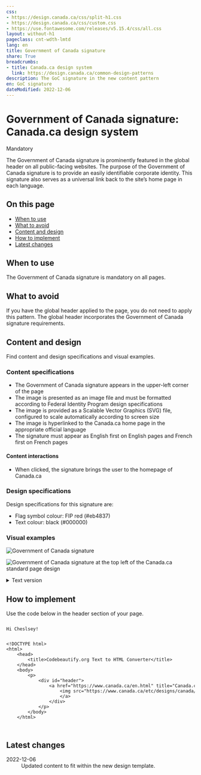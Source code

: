 ```yaml
---
css:
- https://design.canada.ca/css/split-h1.css
- https://design.canada.ca/css/custom.css
- https://use.fontawesome.com/releases/v5.15.4/css/all.css
layout: without-h1
pageclass: cnt-wdth-lmtd
lang: en
title: Government of Canada signature
share: True
breadcrumbs:
- title: Canada.ca design system
  link: https://design.canada.ca/common-design-patterns
description: The GoC signature in the new content pattern
en: GoC signature 
dateModified: 2022-12-06
--- 
```

<h1 property="name" id="wb-cont" dir="ltr"><span class="stacked"><span>Government of Canada signature</span>: <span>Canada.ca design system</span></span></h1>
<p><span class="label label-danger">Mandatory</span></p>
The Government of Canada signature is prominently featured in the global header on all public-facing websites.
The purpose of the Government of Canada signature is to provide an easily identifiable corporate identity. This signature also serves as a universal link back to the site’s home page in each language. 
<h2>On this page</h2>
<ul>
  <li><a href="#when-use">When to use</a></li>
  <li><a href="#what-avoid">What to avoid</a></li>
  <li><a href="#content-design">Content and design</a></li>
  <li><a href="#implement">How to implement</a></li>
  <li><a href="#changes">Latest changes</a></li>
</ul>
<h2 id="when-use">When to use</h2>
The Government of Canada signature is mandatory on all pages. 
<h2 id="what-avoid">What to avoid</h2>
If you have the global header applied to the page, you do not need to apply this pattern. The global header incorporates the Government of Canada signature requirements. 
<h2 id="content-design">Content and design</h2>
Find content and design specifications and visual examples.
<h3>Content specifications</h3>
<ul>
  <li>The Government of Canada signature appears in the upper-left corner of the page</li>
<li>The image is presented as an image file and must be formatted according to Federal Identity Program design specifications</li>
<li>The image is provided as a Scalable Vector Graphics (SVG) file, configured to scale automatically according to screen size</li>
  <li>The image is hyperlinked to the Canada.ca home page in the appropriate official language</li>
<li>The signature must appear as English first on English pages and French first on French pages</li>
</ul>  
<h4>Content interactions</h4>
<ul>
  <li>When clicked, the signature brings the user to the homepage of Canada.ca</li>
 </ul>
 <h3>Design specifications</h3>
Design specifications for this signature are:
<ul>
  <li>Flag symbol colour: FIP red (#eb4837)</li>
  <li>Text colour: black (#000000)</li>
 </ul>
 <h3>Visual examples</h3>
 <p><img class="img-border" src="https://canada.ca/etc/designs/canada/wet-boew/assets/sig-blk-en.svg" alt="Government of Canada signature"></p>
<p><img class="img-border" src="https://design.canada.ca/images/sig-en.png" alt="Government of Canada signature at the top left of the Canada.ca standard page design">
 <details>
      <summary class="wb-toggle" data-toggle="{&quot;print&quot;:&quot;on&quot;}">Text version</summary>
      <p>The Government of Canada signature in the top left. It is composed of the flag symbol in red, followed by the words Government of Canada in English and Gouvernment du Canada in French, both in black text.</p>
    </details>
<h2 id="implement">How to implement</h2>
<p>Use the code below in the header section of your page.</p>
<span class="wb-prettify"></span>
<code><pre><p>Hi Cheslsey!</p>
&lt;!DOCTYPE html&gt;
&lt;html&gt;
	&lt;head&gt;
		&lt;title&gt;Codebeautify.org Text to HTML Converter&lt;/title&gt;
	&lt;/head&gt;
	&lt;body&gt;
		&lt;p&gt;
			&lt;div id=&quot;header&quot;&gt;
				&lt;a href=&quot;https://www.canada.ca/en.html&quot; title=&quot;Canada.ca hompepage&quot;&gt;
					&lt;img src=&quot;https://www.canada.ca/etc/designs/canada/wet-boew/assets/sig-blk-en.svg&quot; alt=&quot;Government of Canada&quot;&gt;
					&lt;/a&gt;
				&lt;/div&gt;
			&lt;/p&gt;
		&lt;/body&gt;
	&lt;/html&gt;
<!--<div id=&quot;header&quot;>  <a href=&quot;https://www.canada.ca/en.html&quot; title=&quot;Canada.ca hompepage&quot;><img src=&quot;https://www.canada.ca/etc/designs/canada/wet-boew/assets/sig-blk-en.svg&quot; alt=&quot;Government of Canada&quot;></a>  </div>--></pre>
</code>
  <h2 id="changes">Latest changes</h2>
<dl class="dl-horizontal">
  <dt>
    <time datetime="2022-12-06" class="link-muted">2022-12-06</time>
  </dt>
  <dd>Updated content to fit within the new design template.</dd>
</dl>

